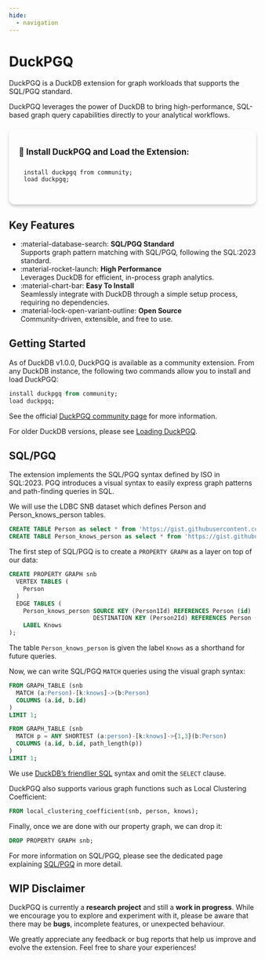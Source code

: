```yaml
---
hide:
  - navigation
---
```


# DuckPGQ
DuckPGQ is a DuckDB extension for graph workloads that supports the SQL/PGQ standard. 

DuckPGQ leverages the power of DuckDB to bring high-performance, SQL-based graph query capabilities directly to your analytical workflows.

<div class="highlight" style="border: 2px solid var(--md-accent-fg-color); border-radius: 12px; padding: 20px; background-color: var(--md-overlay-bg-color); margin: 20px 0; box-shadow: 0px 4px 6px rgba(0, 0, 0, 0.2);">
  <p style="font-size: 1.2em; font-weight: bold; color: var(--md-accent-fg-color); margin-bottom: 15px;">
    🚀 Install DuckPGQ and Load the Extension:
  </p>
  <pre style="background-color: var(--md-code-bg-color); padding: 10px; border-radius: 8px; color: var(--md-default-fg-color);">
<code>install duckpgq from community;
load duckpgq;
</code></pre>
</div>

## Key Features

<div class="grid cards" markdown>

- :material-database-search: **SQL/PGQ Standard**  
  Supports graph pattern matching with SQL/PGQ, following the SQL:2023 standard.
- :material-rocket-launch: **High Performance**  
  Leverages DuckDB for efficient, in-process graph analytics.
- :material-chart-bar: **Easy To Install**  
  Seamlessly integrate with DuckDB through a simple setup process, requiring no dependencies.
- :material-lock-open-variant-outline: **Open Source**  
  Community-driven, extensible, and free to use.

</div>



## Getting Started
As of DuckDB v1.0.0, DuckPGQ is available as a community extension. From any DuckDB instance, the following two commands allow you to install and load DuckPGQ:

```SQL
install duckpgq from community;
load duckpgq; 
```

See the official [DuckPGQ community page](https://community-extensions.duckdb.org/extensions/duckpgq.html) for more information.

For older DuckDB versions, please see [Loading DuckPGQ](documentation/loading.md).

## SQL/PGQ

The extension implements the SQL/PGQ syntax defined by ISO in SQL:2023. PGQ introduces a visual syntax to easily express graph patterns and path-finding queries in SQL. 

We will use the LDBC SNB dataset which defines Person and Person_knows_person tables. 

```sql
CREATE TABLE Person as select * from 'https://gist.githubusercontent.com/Dtenwolde/2b02aebbed3c9638a06fda8ee0088a36/raw/8c4dc551f7344b12eaff2d1438c9da08649d00ec/person-sf0.003.csv';
CREATE TABLE Person_knows_person as select * from 'https://gist.githubusercontent.com/Dtenwolde/81c32c9002d4059c2c3073dbca155275/raw/8b440e810a48dcaa08c07086e493ec0e2ec6b3cb/person_knows_person-sf0.003.csv';
```

The first step of SQL/PGQ is to create a `PROPERTY GRAPH` as a layer on top of our data:
```SQL
CREATE PROPERTY GRAPH snb
  VERTEX TABLES (
    Person
  )
  EDGE TABLES (
    Person_knows_person SOURCE KEY (Person1Id) REFERENCES Person (id)
                        DESTINATION KEY (Person2Id) REFERENCES Person (id)
    LABEL Knows
);
```
The table `Person_knows_person` is given the label `Knows` as a shorthand for future queries.


Now, we can write SQL/PGQ `MATCH` queries using the visual graph syntax:

```sql
FROM GRAPH_TABLE (snb
  MATCH (a:Person)-[k:knows]->(b:Person)
  COLUMNS (a.id, b.id)
)
LIMIT 1;

FROM GRAPH_TABLE (snb 
  MATCH p = ANY SHORTEST (a:person)-[k:knows]->{1,3}(b:Person) 
  COLUMNS (a.id, b.id, path_length(p))
) 
LIMIT 1;
```
We use [DuckDB’s friendlier SQL](https://duckdb.org/docs/sql/dialect/friendly_sql.html) syntax and omit the `SELECT` clause.

DuckPGQ also supports various graph functions such as Local Clustering Coefficient:

```sql
FROM local_clustering_coefficient(snb, person, knows);
```

Finally, once we are done with our property graph, we can drop it: 

```sql
DROP PROPERTY GRAPH snb; 
```

For more information on SQL/PGQ, please see the dedicated page explaining [SQL/PGQ](documentation/sql_pgq.md) in more detail.

## WIP Disclaimer

DuckPGQ is currently a **research project** and still a **work in progress**. While we encourage you to explore and experiment with it, please be aware that there may be **bugs**, incomplete features, or unexpected behaviour.

We greatly appreciate any feedback or bug reports that help us improve and evolve the extension. Feel free to share your experiences!
